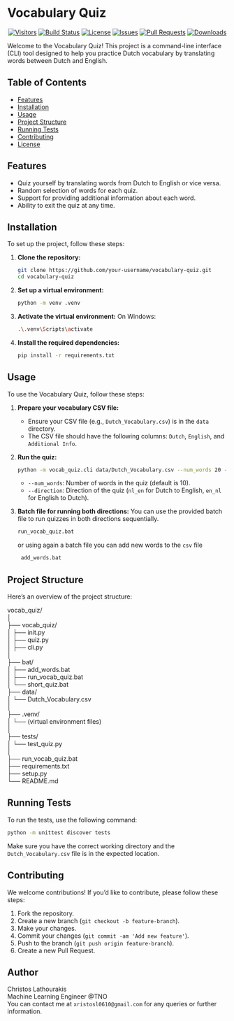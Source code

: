 # Vocabulary Quiz

<div align="center" markdown="1">

[![Visitors](https://api.visitorbadge.io/api/visitors?path=https%3A%2F%2Fgithub.com%2Fxristosl0610%2Fvocabulary-quiz&label=visitors&countColor=%23263759&style=flat&labelStyle=none)](https://visitorbadge.io/status?path=https%3A%2F%2Fgithub.com%2Fxristosl0610%2Fvocabulary-quiz)
[![Build Status](https://img.shields.io/badge/build-passing-brightgreen)](https://github.com/xristosl0610/vocabulary-quiz/actions)
[![License](https://img.shields.io/badge/license-MIT-blue)](./LICENSE)
[![Issues](https://img.shields.io/github/issues/xristosl0610/vocabulary-quiz)](https://github.com/xristosl0610/vocabulary-quiz/issues)
[![Pull Requests](https://img.shields.io/github/issues-pr/xristosl0610/vocabulary-quiz)](https://github.com/xristosl0610/vocabulary-quiz/pulls)
[![Downloads](https://img.shields.io/badge/downloads-available-brightgreen)](https://github.com/xristosl0610/vocabulary-quiz/releases)

</div>

Welcome to the Vocabulary Quiz! This project is a command-line interface (CLI) tool designed to help you practice Dutch vocabulary by translating words between Dutch and English.

## Table of Contents
- [Features](#features)
- [Installation](#installation)
- [Usage](#usage)
- [Project Structure](#project-structure)
- [Running Tests](#running-tests)
- [Contributing](#contributing)
- [License](#license)

## Features
- Quiz yourself by translating words from Dutch to English or vice versa.
- Random selection of words for each quiz.
- Support for providing additional information about each word.
- Ability to exit the quiz at any time.

## Installation
To set up the project, follow these steps:

1. **Clone the repository:**
    ```bash
    git clone https://github.com/your-username/vocabulary-quiz.git
    cd vocabulary-quiz
    ```

2. **Set up a virtual environment:**
    ```bash
    python -m venv .venv
    ```

3. **Activate the virtual environment:**
   On Windows:
    ```bash
    .\.venv\Scripts\activate
    ```

4. **Install the required dependencies:**
    ```bash
    pip install -r requirements.txt
    ```

## Usage
To use the Vocabulary Quiz, follow these steps:

1. **Prepare your vocabulary CSV file:**
    - Ensure your CSV file (e.g., `Dutch_Vocabulary.csv`) is in the `data` directory.
    - The CSV file should have the following columns: `Dutch`, `English`, and `Additional Info`.

2. **Run the quiz:**
    ```bash
    python -m vocab_quiz.cli data/Dutch_Vocabulary.csv --num_words 20 --direction nl_en
    ```

    - `--num_words`: Number of words in the quiz (default is 10).
    - `--direction`: Direction of the quiz (`nl_en` for Dutch to English, `en_nl` for English to Dutch).

3. **Batch file for running both directions:**
    You can use the provided batch file to run quizzes in both directions sequentially.
    ```bash
    run_vocab_quiz.bat
    ```
   or using again a batch file you can add new words to the `csv` file
   ```bash
    add_words.bat
    ```

## Project Structure
Here’s an overview of the project structure:

vocab_quiz/<br>
│<br>
├── vocab_quiz/<br>
│ ├── init.py<br>
│ ├── quiz.py<br>
│ ├── cli.py<br>
│<br>
├── bat/<br>
│ ├── add_words.bat<br>
│ ├── run_vocab_quiz.bat<br>
│ └── short_quiz.bat<br>
├── data/<br>
│ └── Dutch_Vocabulary.csv<br>
│<br>
├── .venv/<br>
│ └── (virtual environment files)<br>
│<br>
├── tests/<br>
│ └── test_quiz.py<br>
│<br>
├── run_vocab_quiz.bat<br>
├── requirements.txt<br>
├── setup.py<br>
└── README.md

## Running Tests
To run the tests, use the following command:

```bash
python -m unittest discover tests
```

Make sure you have the correct working directory and the `Dutch_Vocabulary.csv` file is in the expected location.

## Contributing
We welcome contributions! If you’d like to contribute, please follow these steps:

1. Fork the repository.
2. Create a new branch (`git checkout -b feature-branch`).
3. Make your changes.
4. Commit your changes (`git commit -am 'Add new feature'`).
5. Push to the branch (`git push origin feature-branch`).
6. Create a new Pull Request.

## Author
Christos Lathourakis <br>
Machine Learning Engineer @TNO <br>
You can contact me at `xristosl0610@gmail.com` for any queries or further information.
